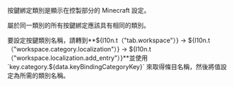 按鍵綁定類別是顯示在控製部分的 Minecraft 設定。

屬於同一類別的所有按鍵綁定應該具有相同的類別。

要設定按鍵類別名稱，請轉到**${l10n.t（"tab.workspace"）} -> ${l10n.t（"workspace.category.localization"）} -> ${l10n.t（"workspace.localization.add_entry"）}**並使用 `key.category.${data.keyBindingCategoryKey}` 來取得條目名稱，然後將值設定為所需的類別名稱。